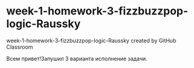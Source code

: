 # week-1-homework-3-fizzbuzzpop-logic-Raussky
week-1-homework-3-fizzbuzzpop-logic-Raussky created by GitHub Classroom


Всем привет!Запушил 3 варианта исполнение задачи.

